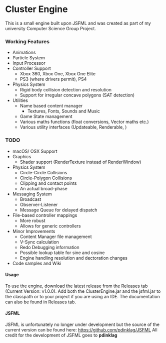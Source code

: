# Cluster Engine

This is a small engine built upon JSFML and was created as part of my university Computer Science Group Project.

### Working Features
- Animations
- Particle System
- Input Processor
- Controller Support
    * Xbox 360, Xbox One, Xbox One Elite
    * PS3 (where drivers permit), PS4
- Physics System
    * Rigid body collision detection and resolution
    * Support for irregular concave polygons (SAT detection)
- Utilities
    * Name based content manager 
      * Textures, Fonts, Sounds and Music
    * Game State management
    * Various maths functions (float conversions, Vector maths etc.)
    * Various utility interfaces (Updateable, Renderable, )

### TODO
- macOS/ OSX Support
- Graphics
    * Shader support (RenderTexture instead of RenderWindow)
- Physics System
    * Circle-Circle Collisions
    * Circle-Polygon Collisions
    * Clipping and contact points
    * An actual broad-phase
- Messaging System
    * Broadcast
    * Observer-Listener
    * Message Queue for delayed dispatch
- File-based controller mappings
    * More robust
    * Allows for generic controllers
- Minor Improvements
    * Content Manager file management
    * V-Sync calculation
    * Redo Debugging information
    * Possible lookup table for sine and cosine
    * Engine handling resolution and dectoration changes
- Code samples and Wiki

#### Usage
To use the engine, download the latest release from the Releases tab (Current Version: v1.0.0). 
Add both the ClusterEngine.jar and the jsfml.jar to the classpath or to your project if you are using an IDE. 
The documentation can also be found in Releases tab.
 
#### JSFML
JSFML is unfortunately no longer under development but the source of the current version can be found here: https://github.com/pdinklag/JSFML
All credit for the development of JSFML goes to **pdinklag**
